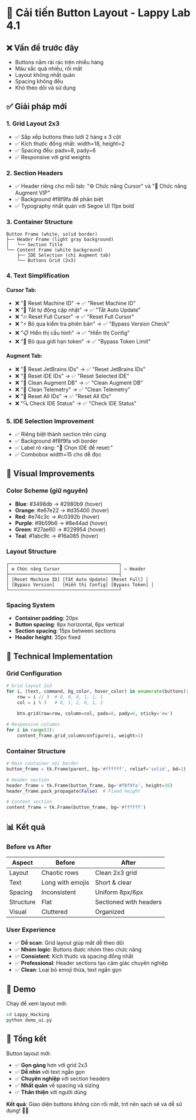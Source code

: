 # 🎯 Cải tiến Button Layout - Lappy Lab 4.1

## ❌ Vấn đề trước đây
- Buttons nằm rải rác trên nhiều hàng
- Màu sắc quá nhiều, rối mắt
- Layout không nhất quán
- Spacing không đều
- Khó theo dõi và sử dụng

## ✅ Giải pháp mới

### 1. **Grid Layout 2x3**
- ✅ Sắp xếp buttons theo lưới 2 hàng x 3 cột
- ✅ Kích thước đồng nhất: width=18, height=2
- ✅ Spacing đều: padx=8, pady=6
- ✅ Responsive với grid weights

### 2. **Section Headers**
- ✅ Header riêng cho mỗi tab: "⚙️ Chức năng Cursor" và "🔧 Chức năng Augment VIP"
- ✅ Background #f8f9fa để phân biệt
- ✅ Typography nhất quán với Segoe UI 11px bold

### 3. **Container Structure**
```
Button Frame (white, solid border)
├── Header Frame (light gray background)
│   └── Section Title
└── Content Frame (white background)
    ├── IDE Selection (chỉ Augment tab)
    └── Buttons Grid (2x3)
```

### 4. **Text Simplification**
#### Cursor Tab:
- ❌ "🔄 Reset Machine ID" → ✅ "Reset Machine ID"
- ❌ "🛑 Tắt tự động cập nhật" → ✅ "Tắt Auto Update"
- ❌ "🔥 Reset Full Cursor" → ✅ "Reset Full Cursor"
- ❌ "⚡ Bỏ qua kiểm tra phiên bản" → ✅ "Bypass Version Check"
- ❌ "📋 Hiển thị cấu hình" → ✅ "Hiển thị Config"
- ❌ "🚀 Bỏ qua giới hạn token" → ✅ "Bypass Token Limit"

#### Augment Tab:
- ❌ "🔧 Reset JetBrains IDs" → ✅ "Reset JetBrains IDs"
- ❌ "🔄 Reset IDE IDs" → ✅ "Reset Selected IDE"
- ❌ "🧹 Clean Augment DB" → ✅ "Clean Augment DB"
- ❌ "🧽 Clean Telemetry" → ✅ "Clean Telemetry"
- ❌ "🚀 Reset All IDs" → ✅ "Reset All IDs"
- ❌ "🔍 Check IDE Status" → ✅ "Check IDE Status"

### 5. **IDE Selection Improvement**
- ✅ Riêng biệt thành section trên cùng
- ✅ Background #f8f9fa với border
- ✅ Label rõ ràng: "🎯 Chọn IDE để reset:"
- ✅ Combobox width=15 cho dễ đọc

## 🎨 Visual Improvements

### Color Scheme (giữ nguyên)
- **Blue**: #3498db → #2980b9 (hover)
- **Orange**: #e67e22 → #d35400 (hover)
- **Red**: #e74c3c → #c0392b (hover)
- **Purple**: #9b59b6 → #8e44ad (hover)
- **Green**: #27ae60 → #229954 (hover)
- **Teal**: #1abc9c → #16a085 (hover)

### Layout Structure
```
┌─────────────────────────────────────────┐
│ ⚙️ Chức năng Cursor                      │ ← Header
├─────────────────────────────────────────┤
│ [Reset Machine ID] [Tắt Auto Update] [Reset Full] │
│ [Bypass Version]   [Hiển thị Config] [Bypass Token] │
└─────────────────────────────────────────┘
```

### Spacing System
- **Container padding**: 20px
- **Button spacing**: 8px horizontal, 6px vertical
- **Section spacing**: 15px between sections
- **Header height**: 35px fixed

## 🔧 Technical Implementation

### Grid Configuration
```python
# Grid layout 2x3
for i, (text, command, bg_color, hover_color) in enumerate(buttons):
    row = i // 3  # 0, 0, 0, 1, 1, 1
    col = i % 3   # 0, 1, 2, 0, 1, 2
    
    btn.grid(row=row, column=col, padx=8, pady=6, sticky='ew')

# Responsive columns
for i in range(3):
    content_frame.grid_columnconfigure(i, weight=1)
```

### Container Structure
```python
# Main container với border
button_frame = tk.Frame(parent, bg='#ffffff', relief='solid', bd=1)

# Header section
header_frame = tk.Frame(button_frame, bg='#f8f9fa', height=35)
header_frame.pack_propagate(False)  # Fixed height

# Content section
content_frame = tk.Frame(button_frame, bg='#ffffff')
```

## 📊 Kết quả

### Before vs After
| Aspect | Before | After |
|--------|--------|-------|
| Layout | Chaotic rows | Clean 2x3 grid |
| Text | Long with emojis | Short & clear |
| Spacing | Inconsistent | Uniform 8px/6px |
| Structure | Flat | Sectioned with headers |
| Visual | Cluttered | Organized |

### User Experience
- ✅ **Dễ scan**: Grid layout giúp mắt dễ theo dõi
- ✅ **Nhóm logic**: Buttons được nhóm theo chức năng
- ✅ **Consistent**: Kích thước và spacing đồng nhất
- ✅ **Professional**: Header sections tạo cảm giác chuyên nghiệp
- ✅ **Clean**: Loại bỏ emoji thừa, text ngắn gọn

## 🚀 Demo

Chạy để xem layout mới:
```bash
cd Lappy_Hacking
python demo_ui.py
```

## 🎉 Tổng kết

Button layout mới:
- ✅ **Gọn gàng** hơn với grid 2x3
- ✅ **Dễ nhìn** với text ngắn gọn
- ✅ **Chuyên nghiệp** với section headers
- ✅ **Nhất quán** về spacing và sizing
- ✅ **Thân thiện** với người dùng

**Kết quả**: Giao diện buttons không còn rối mắt, trở nên sạch sẽ và dễ sử dụng! 🎯✨
